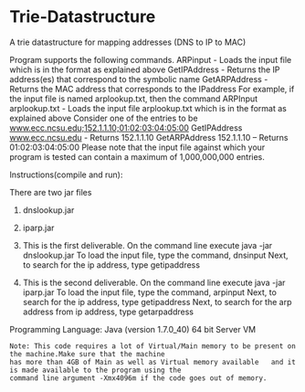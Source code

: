 Trie-Datastructure
==================

A trie datastructure for mapping addresses (DNS to IP to MAC)

 Program supports the following commands.
ARPinput <filename> - Loads the input file <filename> which is in the format as explained
above
GetIPAddress <symbolicname> - Returns the IP address(es) that correspond to the
symbolic name <symbolicname>
GetARPAddress <IPaddress> - Returns the MAC address that corresponds to the
IPaddress <IPaddress>
For example, if the input file is named arplookup.txt, then the command
ARPInput arplookup.txt - Loads the input file arplookup.txt which is in the format as
explained above
Consider one of the entries to be www.ecc.ncsu.edu;152.1.1.10;01:02:03:04:05:00
GetIPAddress www.ecc.ncsu.edu - Returns 152.1.1.10
GetARPAddress 152.1.1.10 – Returns 01:02:03:04:05:00
Please note that the input file against which your program is tested can contain a maximum of
1,000,000,000 entries.


Instructions(compile and run):

There are two jar files
1. dnslookup.jar
2. iparp.jar

1. This is the first deliverable. On the command line execute 
	java -jar dnslookup.jar
   To load the input file, type the command, 
	dnsinput <inputfilename>
   Next, to search for the ip address, type
	getipaddress <domain-name> 

2. This is the second deliverable. On the command line execute
	java -jar iparp.jar
   To load the input file, type the command,
	arpinput <inputfilename>
   Next, to search for the ip address, type
	getipaddress <domain-name>
   Next, to search for the arp address from ip address, type
	getarpaddress <ip-address>

Programming Language:
	Java (version 1.7.0_40)
	64 bit Server VM
	
	Note: This code requires a lot of Virtual/Main memory to be present on the machine.Make sure that the machine 
	has more than 4GB of Main as well as Virtual memory available	and it is made available to the program using the 
	command line argument -Xmx4096m if the code goes out of memory.
	
